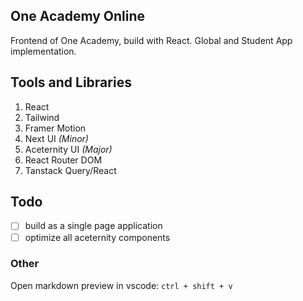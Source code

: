 ## One Academy Online
Frontend of One Academy, build with React.
Global and Student App implementation.

## Tools and Libraries
1. React
2. Tailwind
3. Framer Motion
4. Next UI *(Minor)*
5. Aceternity UI *(Major)*
6. React Router DOM
7. Tanstack Query/React

## Todo
- [ ] build as a single page application
- [ ] optimize all aceternity components

### Other
Open markdown preview in vscode: `ctrl + shift + v`